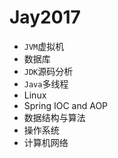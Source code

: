 # Jay2017 #

- `JVM`虚拟机
- 数据库
- `JDK`源码分析
- `Java`多线程
- Linux
- Spring IOC and AOP
- 数据结构与算法
- 操作系统
- 计算机网络
